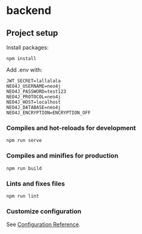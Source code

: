 # backend

## Project setup
Install packages:
```
npm install
```

Add .env with:
```
JWT_SECRET=lallalala
NEO4J_USERNAME=neo4j
NEO4J_PASSWORD=test123
NEO4J_PROTOCOL=neo4j
NEO4J_HOST=localhost
NEO4J_DATABASE=neo4j
NEO4J_ENCRYPTION=ENCRYPTION_OFF
```

### Compiles and hot-reloads for development
```
npm run serve
```

### Compiles and minifies for production
```
npm run build
```

### Lints and fixes files
```
npm run lint
```

### Customize configuration
See [Configuration Reference](https://cli.vuejs.org/config/).
